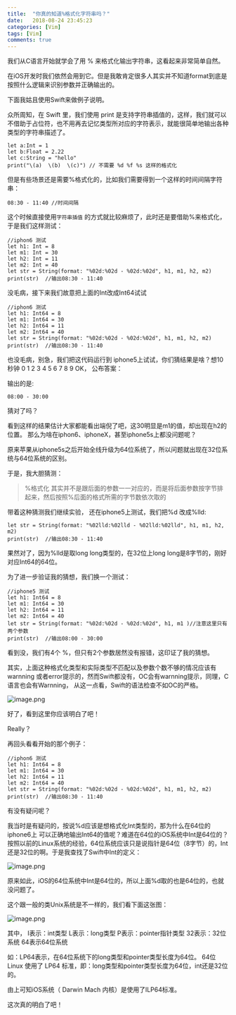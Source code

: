 ```yaml
---
title:  "你真的知道%格式化字符串吗？" 
date:   2018-08-24 23:45:23
categories: [Vim]
tags: [Vim]
comments: true
---
```


我们从C语言开始就学会了用 % 来格式化输出字符串，这看起来非常简单自然。

在iOS开发时我们依然会用到它。但是我敢肯定很多人其实并不知道format到底是按照什么逻辑来识别参数并正确输出的。

下面我姑且使用Swift来做例子说明。

众所周知，在 Swift 里，我们使用 print 是支持字符串插值的，这样，我们就可以不借助于占位符，也不用再去记忆类型所对应的字符表示，就能很简单地输出各种类型的字符串描述了。

``` objective_c
let a:Int = 1
let b:Float = 2.22
let c:String = "hello"
print("\(a)  \(b)  \(c)") // 不需要 %d %f %s 这样的格式化
```

但是有些场景还是需要%格式化的，比如我们需要得到一个这样的时间间隔字符串：
 
```
08:30 - 11:40 //时间间隔
```

这个时候直接使用`字符串插值` 的方式就比较麻烦了，此时还是要借助%来格式化，于是我们这样测试：

```
//iphon6 测试
let h1: Int = 8
let m1: Int = 30
let h2: Int = 11
let m2: Int = 40
let str = String(format: "%02d:%02d - %02d:%02d", h1, m1, h2, m2)
print(str)  //输出08:30 - 11:40
```

没毛病，接下来我们故意把上面的Int改成Int64试试

```
//iphon6 测试
let h1: Int64 = 8
let m1: Int64 = 30
let h2: Int64 = 11
let m2: Int64 = 40
let str = String(format: "%02d:%02d - %02d:%02d", h1, m1, h2, m2)
print(str)  //输出08:30 - 11:40
```

也没毛病，别急，我们把这代码运行到 iphone5上试试，你们猜结果是啥？想10秒钟
0
1
2
3
4
5
6
7
8
9
OK， 公布答案：

输出的是:
```
08:00 - 30:00
```

猜对了吗？

看到这样的结果估计大家都能看出端倪了吧，这30明显是m1的值，却出现在h2的位置。
那么为啥在iphon6、iphoneX，甚至iphone5s上都没问题呢？ 

原来苹果从iphone5s之后开始全线升级为64位系统了，所以问题就出现在32位系统与64位系统的区别。

于是，我大胆猜测：

>%格式化 其实并不是跟后面的参数一一对应的，而是将后面参数按字节排起来，然后按照%后面的格式所需的字节数依次取的

带着这种猜测我们继续实验， 还在iphone5上测试，我们把%d 改成%lld:

```
let str = String(format: "%02lld:%02lld - %02lld:%02lld", h1, m1, h2, m2)
print(str)  //输出08:30 - 11:40
```

果然对了，因为%lld是取long long类型的，在32位上long long是8字节的，刚好对应Int64的64位。

为了进一步验证我的猜想，我们换一个测试：

```
//iphone5 测试
let h1: Int64 = 8
let m1: Int64 = 30
let h2: Int64 = 11
let m2: Int64 = 40
let str = String(format: "%02d:%02d - %02d:%02d", h1, m1 )//注意这里只有两个参数
print(str)  //输出08:00 - 30:00
```

看到没，我们有4个 %，但只有2个参数居然没有报错，这印证了我的猜想。

其实，上面这种格式化类型和实际类型不匹配以及参数个数不够的情况应该有warnning 或者error提示的，然而Swift都没有，OC会有warnning提示，同理，C语言也会有Warnning， 从这一点看，Swift的语法检查不如OC的严格。

![image.png](https://upload-images.jianshu.io/upload_images/1136939-65f6bea1b185a29f.png?imageMogr2/auto-orient/strip%7CimageView2/2/w/640)

好了，看到这里你应该明白了吧！




Really？

再回头看看开始的那个例子：

```
//iphon6 测试
let h1: Int64 = 8
let m1: Int64 = 30
let h2: Int64 = 11
let m2: Int64 = 40
let str = String(format: "%02d:%02d - %02d:%02d", h1, m1, h2, m2)
print(str)  //输出08:30 - 11:40
```
有没有疑问呢？ 

我当时是有疑问的，按说%d应该是想格式化Int类型的，那为什么在64位的iphone6上 可以正确地输出Int64的值呢？难道在64位的iOS系统中Int是64位的？
按照以前的Linux系统的经验，64位系统应该只是说指针是64位（8字节）的，Int还是32位的啊。于是我查找了Swift中Int的定义：

![image.png](https://upload-images.jianshu.io/upload_images/1136939-140758eb3aaabdc7.png?imageMogr2/auto-orient/strip%7CimageView2/2/w/640)

原来如此，iOS的64位系统中Int是64位的，所以上面%d取的也是64位的，也就没问题了。

这个跟一般的类Unix系统是不一样的，我们看下面这张图：

![image.png](https://upload-images.jianshu.io/upload_images/1136939-6b32a2ca84218fa7.png?imageMogr2/auto-orient/strip%7CimageView2/2/w/640/h/480)

其中，
I表示：int类型
L表示：long类型
P表示：pointer指针类型
32表示：32位系统
64表示64位系统

如：LP64表示，在64位系统下的long类型和pointer类型长度为64位。
64位Linux 使用了 LP64 标准，即：long类型和pointer类型长度为64位，int还是32位的。

由上可知iOS系统（ Darwin Mach 内核）是使用了ILP64标准。

这次真的明白了吧！




